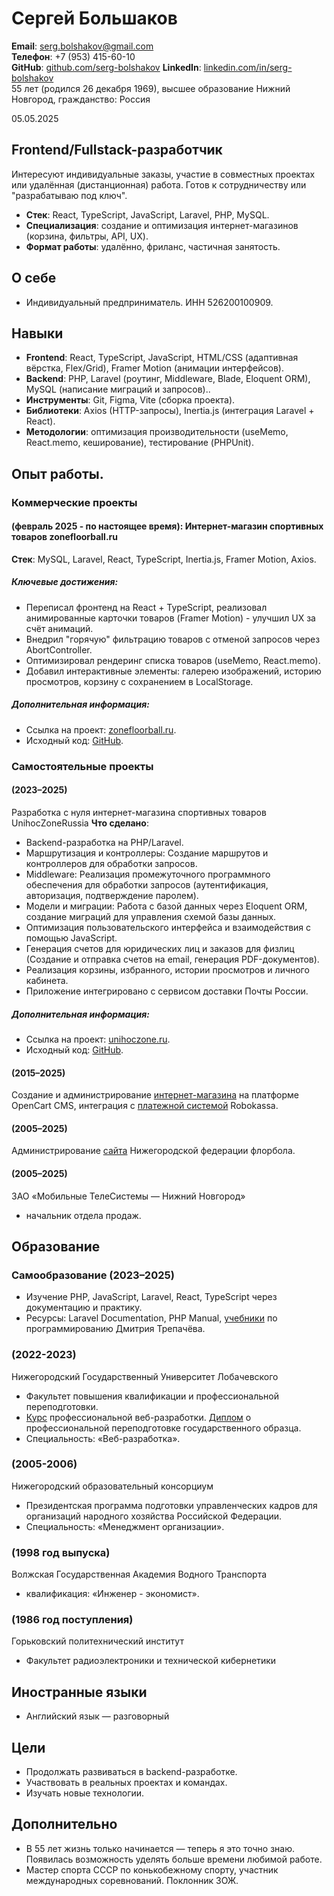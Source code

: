 # Сергей Большаков
**Email**: serg.bolshakov@gmail.com  
**Телефон**: +7 (953) 415-60-10  
**GitHub**: [github.com/serg-bolshakov](https://github.com/serg-bolshakov)
**LinkedIn**: [linkedin.com/in/serg-bolshakov](https://linkedin.com/in/sergei-bolshakov)    
55 лет (родился 26 декабря 1969), высшее образование
Нижний Новгород, гражданство: Россия

05.05.2025

## Frontend/Fullstack-разработчик
Интересуют индивидуальные заказы, участие в совместных проектах или удалённая (дистанционная) работа. Готов к сотрудничеству или "разрабатываю под ключ".
- **Стек**: React, TypeScript, JavaScript, Laravel, PHP, MySQL.
- **Специализация**: создание и оптимизация интернет-магазинов (корзина, фильтры, API, UX).
- **Формат работы**: удалённо, фриланс, частичная занятость.

## О себе
- Индивидуальный предприниматель. ИНН 526200100909.
## Навыки
- **Frontend**: React, TypeScript, JavaScript, HTML/CSS (адаптивная вёрстка, Flex/Grid), Framer  Motion (анимации интерфейсов).
- **Backend**: PHP, Laravel (роутинг, Middleware, Blade, Eloquent ORM), MySQL (написание миграций и запросов)..
- **Инструменты**: Git, Figma, Vite (сборка проекта).
- **Библиотеки**: Axios (HTTP-запросы), Inertia.js (интеграция Laravel + React).
- **Методологии**: оптимизация производительности (useMemo, React.memo, кеширование), тестирование (PHPUnit).

## Опыт работы.
### Коммерческие проекты 
#### (февраль 2025 - по настоящее время): Интернет-магазин спортивных товаров zonefloorball.ru
**Стек**: MySQL, Laravel, React, TypeScript, Inertia.js, Framer Motion, Axios. 
##### Ключевые достижения: 
- Переписал фронтенд на React + TypeScript, реализовал анимированные карточки товаров (Framer Motion) - улучшил UX за счёт анимаций.
- Внедрил "горячую" фильтрацию товаров с отменой запросов через AbortController.
- Оптимизировал рендеринг списка товаров (useMemo, React.memo).
- Добавил интерактивные элементы: галерею изображений, историю просмотров, корзину с сохранением в LocalStorage.
##### Дополнительная информация: 
- Ссылка на проект: [zonefloorball.ru](https://zonefloorball.ru).
- Исходный код: [GitHub](https://github.com/serg-bolshakov/zonefloorball.ru).
### Самостоятельные проекты 
#### (2023–2025)
Разработка с нуля интернет-магазина спортивных товаров  UnihocZoneRussia 
**Что сделано**:
- Backend-разработка на PHP/Laravel.
- Маршрутизация и контроллеры: Создание маршрутов и контроллеров для обработки запросов.
- Middleware: Реализация промежуточного программного обеспечения для обработки запросов (аутентификация, авторизация, подтверждение паролем).
- Модели и миграции: Работа с базой данных через Eloquent ORM, cоздание миграций для управления схемой базы данных.
- Оптимизация пользовательского интерфейса и взаимодействия с помощью JavaScript.
- Генерация счетов для юридических лиц и заказов для физлиц (Создание и отправка счетов на email, генерация PDF-документов).
- Реализация корзины, избранного, истории просмотров и личного кабинета.
- Приложение интегрировано с сервисом доставки Почты России.
##### Дополнительная информация:
- Ссылка на проект: [unihoczone.ru](https://unihoczone.ru).
- Исходный код: [GitHub](https://github.com/serg-bolshakov/unihoczone.ru).

#### (2015–2025)
Создание и администрирование <a href="https://floorball.nnov.ru/market/floorball-sticks">интернет-магазина</a> на платформе	OpenCart CMS, интеграция с <a href="https://robokassa.com/">платежной системой</a> Robokassa.

#### (2005–2025)
Администрирование <a href="https://floorball.nnov.ru">сайта</a> Нижегородской федерации флорбола.

#### (2005–2025)
ЗАО «Мобильные ТелеСистемы — Нижний Новгород»
- начальник отдела продаж.

## Образование
### Самообразование (2023–2025)
- Изучение PHP, JavaScript, Laravel, React, TypeScript через документацию и практику.
- Ресурсы: Laravel Documentation, PHP Manual, <a href="https://code.mu/ru/">учебники</a> по программированию Дмитрия Трепачёва.

### (2022-2023) 
Нижегородский Государственный Университет Лобачевского
- Факультет повышения квалификации и профессиональной переподготовки. 
- <a href="https://fpk.unn.ru/professionalnaya-veb-razrabotka/">Курс</a> профессиональной веб-разработки. <a href="https://unihoczone.ru/storage/docs/diploma-it-specialist.jpg">Диплом</a> о профессиональной переподготовке государственного образца.
- Специальность: «Веб-разработка».

### (2005-2006) 
Нижегородский образовательный консорциум
- Президентская программа подготовки управленческих кадров для организаций народного хозяйства Российской Федерации.
- Специальность: «Менеджмент организации».

### (1998 год выпуска)
Волжская Государственная Академия Водного Транспорта
- квалификация: «Инженер - экономист».

### (1986 год поступления)
Горьковский политехнический институт
- Факультет радиоэлектроники и технической кибернетики

## Иностранные языки
- Английский язык — разговорный

## Цели
- Продолжать развиваться в backend-разработке.
- Участвовать в реальных проектах и командах.
- Изучать новые технологии.

## Дополнительно
- В 55 лет жизнь только начинается — теперь я это точно знаю. Появилась возможность уделять больше времени любимой работе.
- Мастер спорта СССР по конькобежному спорту, участник международных соревнований. Поклонник ЗОЖ.